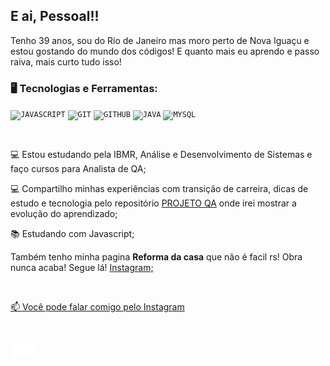 ## E ai, Pessoal!!

Tenho 39 anos, sou do Rio de Janeiro mas moro perto de Nova Iguaçu e estou gostando do mundo dos códigos! E quanto mais eu aprendo e passo raiva, mais curto tudo isso!

### 🖥️ Tecnologias e Ferramentas: 

<code><img width="40px" src="https://cdn.jsdelivr.net/gh/devicons/devicon/icons/javascript/javascript-original.svg" title = "JAVASCRIPT"/></code>
<code><img width="40px" src="https://cdn.jsdelivr.net/gh/devicons/devicon/icons/git/git-original.svg" title = "GIT"/></code>
<code><img width="40px" src="https://cdn.jsdelivr.net/gh/devicons/devicon/icons/github/github-original.svg" title = "GITHUB"/></code>
<code><img width="40px" src="https://cdn.jsdelivr.net/gh/devicons/devicon/icons/java/java-original.svg" title = "JAVA"/></code>
<code><img width="40px" src="https://cdn.jsdelivr.net/gh/devicons/devicon/icons/mysql/mysql-original.svg" title = "MYSQL"/></code>

</br>
<div display="inline-block">
 <p align="left">💻 Estou estudando pela IBMR, Análise e Desenvolvimento de Sistemas e faço cursos para Analista de QA;</p>
 <p align="left">💻 Compartilho minhas experiências com transição de carreira, dicas de estudo e tecnologia pelo repositório <a href="https://github.com/FelipeBarillo/Projeto_QA.git">PROJETO QA</a> onde irei mostrar a evolução do aprendizado;</p>
 <p align="left">📚 Estudando com Javascript;</p>
 <p align="left">Também tenho minha pagina <b>Reforma da casa</b> que não é facil rs! Obra nunca acaba! Segue lá! <a href="https://www.instagram.com/homebarillos80/">Instagram;</p>
</div>
 
</br>

📫 Você pode falar comigo pelo [Instagram]('https://www.instagram.com/felipe_barillo')

</br>

<a href="https://www.instagram.com/felipe_barillo" target="_blank"><img align="left" alt="Instagram" width="22px" src="https://github.com/Aakarsh-B/trying-repos/blob/master/insta.svg" />
<a href="https://www.linkedin.com/in/felipe-santana-barillo" target="_blank"><img align="left" alt="LinkedIn" width="22px" src="https://github.com/Aakarsh-B/trying-repos/blob/master/linkedin.svg" /></a>

##
<p align="center">
<a href="https://github.com/FelipeBarillo/Projeto_QA">
  
</a>
</p>
